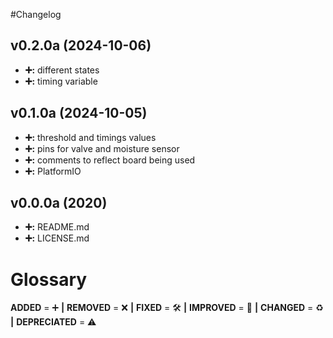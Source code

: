 #Changelog

## v0.2.0a (2024-10-06)
- **➕:** different states
- **➕:** timing variable

## v0.1.0a (2024-10-05)
- **➕:** threshold and timings values
- **➕:** pins for valve and moisture sensor
- **➕:** comments to reflect board being used
- **➕:** PlatformIO

## v0.0.0a (2020)
- **➕:** README.md
- **➕:** LICENSE.md

# Glossary
**ADDED** = ➕ **|**
**REMOVED** = ❌ **|**
**FIXED** = 🛠️ **|**
**IMPROVED** = 🚀 **|**
**CHANGED** = ♻️ **|**
**DEPRECIATED** = ⚠️
